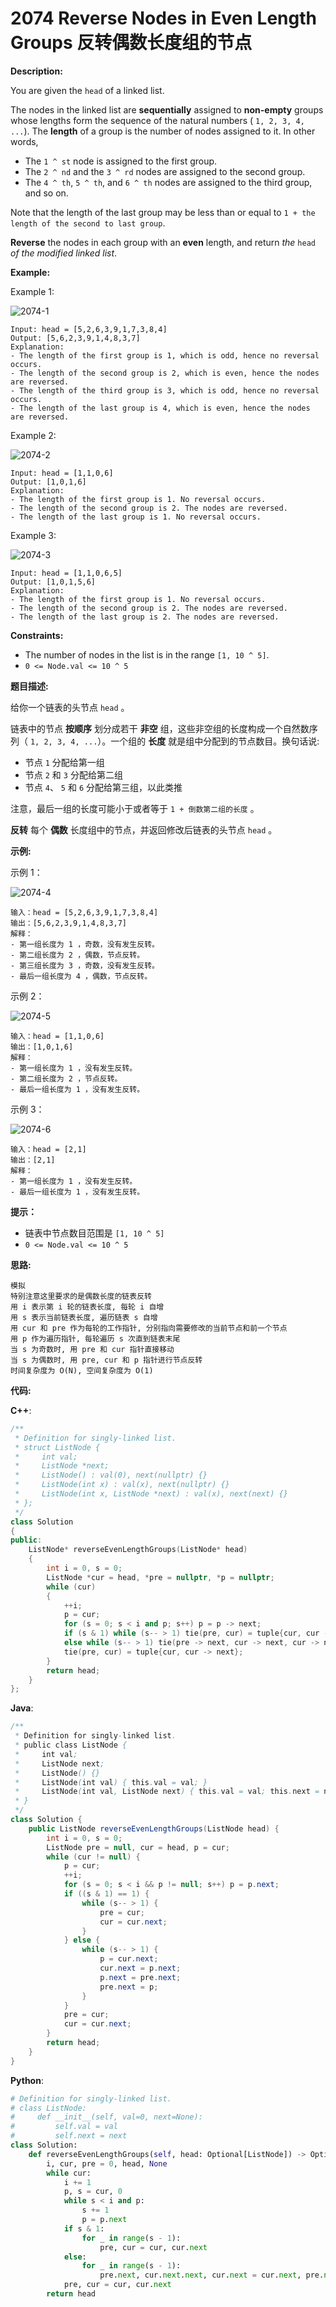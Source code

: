 # 2074 Reverse Nodes in Even Length Groups 反转偶数长度组的节点

__Description:__

You are given the `head` of a linked list.

The nodes in the linked list are __sequentially__ assigned to __non-empty__ groups whose lengths form the sequence of the natural numbers ( `1, 2, 3, 4, ...`). The __length__ of a group is the number of nodes assigned to it. In other words,

- The `1 ^ st` node is assigned to the first group.
- The `2 ^ nd` and the `3 ^ rd` nodes are assigned to the second group.
- The `4 ^ th`, `5 ^ th`, and `6 ^ th` nodes are assigned to the third group, and so on.

Note that the length of the last group may be less than or equal to `1 + the length of the second to last group`.

__Reverse__ the nodes in each group with an __even__ length, and return _the_ `head` _of the modified linked list_.

__Example:__

Example 1:

![2074-1](https://assets.leetcode.com/uploads/2021/10/25/eg1.png)

```text
Input: head = [5,2,6,3,9,1,7,3,8,4]
Output: [5,6,2,3,9,1,4,8,3,7]
Explanation:
- The length of the first group is 1, which is odd, hence no reversal occurs.
- The length of the second group is 2, which is even, hence the nodes are reversed.
- The length of the third group is 3, which is odd, hence no reversal occurs.
- The length of the last group is 4, which is even, hence the nodes are reversed.
```

Example 2:

![2074-2](https://assets.leetcode.com/uploads/2021/10/25/eg2.png)

```text
Input: head = [1,1,0,6]
Output: [1,0,1,6]
Explanation:
- The length of the first group is 1. No reversal occurs.
- The length of the second group is 2. The nodes are reversed.
- The length of the last group is 1. No reversal occurs.
```

Example 3:

![2074-3](https://assets.leetcode.com/uploads/2021/11/17/ex3.png)

```text
Input: head = [1,1,0,6,5]
Output: [1,0,1,5,6]
Explanation:
- The length of the first group is 1. No reversal occurs.
- The length of the second group is 2. The nodes are reversed.
- The length of the last group is 2. The nodes are reversed.
```

__Constraints:__

- The number of nodes in the list is in the range `[1, 10 ^ 5]`.
- `0 <= Node.val <= 10 ^ 5`

__题目描述:__

给你一个链表的头节点 `head` 。

链表中的节点 __按顺序__ 划分成若干 __非空__ 组，这些非空组的长度构成一个自然数序列（ `1, 2, 3, 4, ...`）。一个组的 __长度__ 就是组中分配到的节点数目。换句话说:

- 节点 `1` 分配给第一组
- 节点 `2` 和 `3` 分配给第二组
- 节点 `4`、 `5` 和 `6` 分配给第三组，以此类推

注意，最后一组的长度可能小于或者等于 `1 + 倒数第二组的长度` 。

__反转__ 每个 __偶数__ 长度组中的节点，并返回修改后链表的头节点 `head` 。

__示例:__

示例 1：

![2074-4](https://assets.leetcode.com/uploads/2021/10/25/eg1.png)

```text
输入：head = [5,2,6,3,9,1,7,3,8,4]
输出：[5,6,2,3,9,1,4,8,3,7]
解释：
- 第一组长度为 1 ，奇数，没有发生反转。
- 第二组长度为 2 ，偶数，节点反转。
- 第三组长度为 3 ，奇数，没有发生反转。
- 最后一组长度为 4 ，偶数，节点反转。
```

示例 2：

![2074-5](https://assets.leetcode.com/uploads/2021/10/25/eg2.png)

```text
输入：head = [1,1,0,6]
输出：[1,0,1,6]
解释：
- 第一组长度为 1 ，没有发生反转。
- 第二组长度为 2 ，节点反转。
- 最后一组长度为 1 ，没有发生反转。
```

示例 3：

![2074-6](https://assets.leetcode.com/uploads/2021/10/28/eg3.png)

```text
输入：head = [2,1]
输出：[2,1]
解释：
- 第一组长度为 1 ，没有发生反转。
- 最后一组长度为 1 ，没有发生反转。
```

__提示：__

- 链表中节点数目范围是 `[1, 10 ^ 5]`
- `0 <= Node.val <= 10 ^ 5`

__思路:__

```text
模拟
特别注意这里要求的是偶数长度的链表反转
用 i 表示第 i 轮的链表长度, 每轮 i 自增
用 s 表示当前链表长度, 遍历链表 s 自增
用 cur 和 pre 作为每轮的工作指针, 分别指向需要修改的当前节点和前一个节点
用 p 作为遍历指针, 每轮遍历 s 次直到链表末尾
当 s 为奇数时, 用 pre 和 cur 指针直接移动
当 s 为偶数时, 用 pre, cur 和 p 指针进行节点反转
时间复杂度为 O(N), 空间复杂度为 O(1)
```

__代码:__

__C++__:

```C++
/**
 * Definition for singly-linked list.
 * struct ListNode {
 *     int val;
 *     ListNode *next;
 *     ListNode() : val(0), next(nullptr) {}
 *     ListNode(int x) : val(x), next(nullptr) {}
 *     ListNode(int x, ListNode *next) : val(x), next(next) {}
 * };
 */
class Solution 
{
public:
    ListNode* reverseEvenLengthGroups(ListNode* head) 
    {
        int i = 0, s = 0;
        ListNode *cur = head, *pre = nullptr, *p = nullptr;
        while (cur)
        {
            ++i;
            p = cur;
            for (s = 0; s < i and p; s++) p = p -> next;
            if (s & 1) while (s-- > 1) tie(pre, cur) = tuple{cur, cur -> next};
            else while (s-- > 1) tie(pre -> next, cur -> next, cur -> next -> next) = tuple{cur -> next, cur -> next -> next, pre -> next};
            tie(pre, cur) = tuple{cur, cur -> next};
        }
        return head;
    }
};
```

__Java__:

```Java
/**
 * Definition for singly-linked list.
 * public class ListNode {
 *     int val;
 *     ListNode next;
 *     ListNode() {}
 *     ListNode(int val) { this.val = val; }
 *     ListNode(int val, ListNode next) { this.val = val; this.next = next; }
 * }
 */
class Solution {
    public ListNode reverseEvenLengthGroups(ListNode head) {
        int i = 0, s = 0;
        ListNode pre = null, cur = head, p = cur;
        while (cur != null) {
            p = cur;
            ++i;
            for (s = 0; s < i && p != null; s++) p = p.next;
            if ((s & 1) == 1) {
                while (s-- > 1) {
                    pre = cur;
                    cur = cur.next;
                }
            } else {
                while (s-- > 1) {
                    p = cur.next;
                    cur.next = p.next;
                    p.next = pre.next;
                    pre.next = p;
                }
            }
            pre = cur;
            cur = cur.next;
        }
        return head;
    }
}
```

__Python__:

```Python
# Definition for singly-linked list.
# class ListNode:
#     def __init__(self, val=0, next=None):
#         self.val = val
#         self.next = next
class Solution:
    def reverseEvenLengthGroups(self, head: Optional[ListNode]) -> Optional[ListNode]:
        i, cur, pre = 0, head, None
        while cur:
            i += 1
            p, s = cur, 0
            while s < i and p:
                s += 1
                p = p.next
            if s & 1:
                for _ in range(s - 1):
                    pre, cur = cur, cur.next
            else:
                for _ in range(s - 1):
                    pre.next, cur.next.next, cur.next = cur.next, pre.next, cur.next.next
            pre, cur = cur, cur.next
        return head
```
